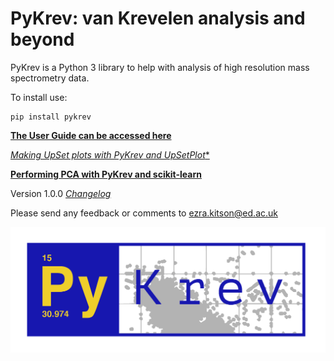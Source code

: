 # PyKrev: van Krevelen analysis and beyond

PyKrev is a Python 3 library to help with analysis of high resolution mass spectrometry data.

To install use:

```
pip install pykrev
```

[**The User Guide can be accessed here**](https://github.com/Kzra/PyKrev/blob/master/docs/PyKrevUserGuide.md)

[**Making UpSet plots with PyKrev* and UpSetPlot**](https://github.com/Kzra/PyKrev/blob/master/docs/UpSetplotswithPyKrev.md)

[**Performing PCA with PyKrev and scikit-learn**](https://github.com/Kzra/PyKrev/blob/master/docs/PCAwithPyKrev.md)

Version 1.0.0 [*Changelog*](https://github.com/Kzra/PyKrev/blob/master/CHANGELOG.MD)

Please send any feedback or comments to ezra.kitson@ed.ac.uk

<img src="https://github.com/Kzra/pykrev/blob/master/docs/Pykrev_blue.png" alt="PyKrev" width="650"/>
